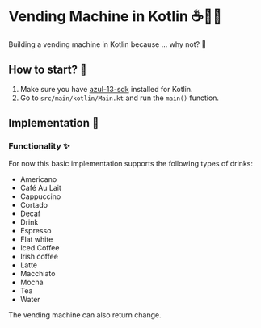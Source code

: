 # Vending Machine in Kotlin ☕🍵🥛

Building a vending machine in Kotlin because ... why not? 🙂

## How to start? 🤔

1. Make sure you have [azul-13-sdk](https://www.azul.com/downloads/?package=jdk)
   installed for Kotlin.
2. Go to `src/main/kotlin/Main.kt` and run the `main()` function.

## Implementation 🔧

### Functionality ✨

For now this basic implementation supports the following types of drinks:

* Americano
* Café Au Lait
* Cappuccino
* Cortado
* Decaf
* Drink
* Espresso
* Flat white
* Iced Coffee
* Irish coffee
* Latte
* Macchiato
* Mocha
* Tea
* Water

The vending machine can also return change.